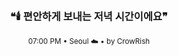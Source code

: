 <div align="center">

<br>

<h3>❝🕯️ 편안하게 보내는 저녁 시간이에요❞</h3>

<sub>07:00 PM • Seoul ☁️ • by CrowRish</sub>

<br>

</div>